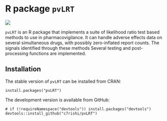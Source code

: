 # R package `pvLRT`

 ![](http://cranlogs.r-pkg.org/badges/grand-total/pvLRT)



`pvLRT` is an R package that implements a suite of likelihood ratio test based methods to use in pharmacovigilance. It can handle adverse effects data on several simultaneous drugs, with possibly zero-inflated report counts. The signals identified through these methods Several testing and post-processing functions are implemented.

## Installation

The stable version of `pvLRT` can be installed from CRAN:

```
install.packages("pvLRT")
```

The development version is available from GitHub:

```
# if (!requireNamespace("devtools")) install.packages("devtools")
devtools::install_github("c7rishi/pvLRT")
```

